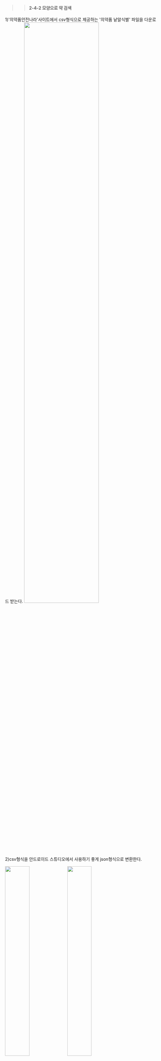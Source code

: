 >>#### 2-4-2 모양으로 약 검색   
1)'의약품안전나라'사이트에서 csv형식으로 제공하는 '의약품 낱알식별' 파일을 다운로드 받는다.
<img src="https://user-images.githubusercontent.com/57400913/86558535-9c813580-bf94-11ea-8dac-a6032270ccf8.png" width="70%">   

2)csv형식을 안드로이드 스튜디오에서 사용하기 좋게 json형식으로 변환한다.     
<div>
<img src="https://user-images.githubusercontent.com/57400913/86558548-a2771680-bf94-11ea-9fb8-a8ce03f54e16.png" width="40%">
<img src="https://user-images.githubusercontent.com/57400913/86558552-a4d97080-bf94-11ea-89b7-8f1752c71524.png" width="40%">
</div>
   
3)app폴더 아래에 assets폴더를 생성한 후에 json으로 변환한 파일을 넣어준다.
<img src="https://user-images.githubusercontent.com/57400913/86558778-4234a480-bf95-11ea-82fb-facc8f9ec789.png" width="70%">

4)사용자가 검색한 의약품의 정보들을 저장하기 위한 FormDrug.java 폴더를 생성한다.   
검색한 의약품에 해당하는 품목명, 업소명, 이미지, 분류명, 전문/일반 구분을 사용자에게 제공하기 위해서 getter, setter로 받아오고 불러오기 위함이다.  
~~~java
public class FormDrug {
    //리스트에 띄울 목록
    private String drugName; //품목명
    private String company; // 업소명
    private String image;//이미지 주소
    private String className; //분류명
    private String etcOtcName; // 전문일반구분

    //검색할때 사용, 리스트에 띄우지 않음
    private String shape; //모양
    private String color; //색상
    private String type; //제형
    private String markfront; // 식별 표시 앞
    private String markback; // 식별 표시 뒤

    public String getDrugName() {
        return drugName;
    }

    public void setDrugName(String drugName) {
        this.drugName = drugName;
    }

    public String getCompany() {
        return company;
    }

    public void setCompany(String company) {
        this.company = company;
    }

    public String getImage() {
        return image;
    }

    public void setImage(String image) {
        this.image = image;
    }

    public String getClassName() {
        return className;
    }

    public void setClassName(String className) {
        this.className = className;
    }

    public String getEtcOtcName() {
        return etcOtcName;
    }

    public void setEtcOtcName(String etcOtcName) {
        this.etcOtcName = etcOtcName;
    }



    //////////////모양 검색할때 사용//////////////

    public String getShape() {
        return shape;
    }

    public void setShape(String shape) {
        this.shape = shape;
    }

    public String getColor() {
        return color;
    }

    public void setColor(String color) {
        this.color = color;
    }

    public String getType() {
        return type;
    }

    public void setType(String type) {
        this.type = type;
    }

    public String getMarkfront() {
        return markfront;
    }

    public void setMarkfront(String markfront) {
        this.markfront = markfront;
    }

    public String getMarkback() {
        return markback;
    }

    public void setMarkback(String markback) {
        this.markback = markback;
    }

}
~~~    

5)FormMainActivity.java 폴더를 생성한다.   
색상, 모양, 제형 카테고리에서 사용자가 선택한 것을 처리한다.     
식별자로 검색할 때, 사용자가 검색하기 위해 Edittext에 입력한 값을 처리한다.      
##### 색상, 모양, 제형 버튼을 클릭하기 위한 버튼들 배열로 생성, 초기화
~~~java
public class FormMainActivity extends AppCompatActivity {
    private static final String TAG = "Ma";

    // 각각의 카테고리에서 최종적으로 선택한 것 저장
    private String choosecolor = null; // 선택한 색상 저장
    private String chooseshape = null; // 선택한 모양 저장
    private String choosetype = null; // 선택한 제형 저장
    private String searchmarkfront = null; // 식별자 검색 저장(앞)
    private String searchmarkback = null; // 식별자 검색 저장(뒤)

    //색상 버튼과 관련
    Button[] colorBtn = new Button[16]; //색상 버튼 배열
    Button result_colorbtn; //버튼의 id값 저장
    private String colorbtn_id; //버튼의 id값
    private String thiscolor; // 비교할 색상 값

    //모양 버튼과 관련
    Button[] shapeBtn = new Button[11]; //모양 버튼 배열
    Button result_shapebtn; //버튼의 id값 저장
    private String shapebtn_id; //버튼의 id값
    private String thisshape; // 비교할 색상 값

    //제형 버튼과 관련
    Button[] typeBtn = new Button[4]; //모양 버튼 배열
    Button result_typebtn; //버튼의 id값 저장
    private String typebtn_id; //버튼의 id값
    private String thistype; // 비교할 색상 값
~~~
    
##### 색상 버튼 이벤트
choosecolor는 사용자가 선택한 버튼에 맞는 검색 결과를 보여주기 위한 값을 저장하는 변수이며, thiscolor는 사용자가 누른 버튼의 배경색만 변경해주기 위한 값을 저장하는 변수이다.   

1)사용자가 누른 버튼의 배경색을 하양색으로 변경하고 choosecolor와 thiscolor에 버튼의 text값을 저장한다.   
2)사용자가 버튼을 누를때마다 choosecolor와 thiscolor의 값이 바뀐다.   
3)사용자가 누른 버튼의 색만 변경해주기 위해서 버튼을 누를 때마다 반복문을 이용해서 버튼의 수만큼 각 버튼의 text값과 현재 선택한 값이    choosecolor를 비교해서 값이 다르다면 원래의 색으로 변경해준다.    
4)또, 바로 이 전에 누른 버튼의 text값과 thiscolr의 값을 비교해주어 같다면 배경색을 원래의 색으로 변경해준다.   
~~~java
public void settingColorbtn(){
        for(int i=0; i <colorBtn.length; i++){
            colorbtn_id = "color_btn" + (i+1); //버튼 아이디값 저장
            colorBtn[i] = findViewById(getResources().getIdentifier(colorbtn_id, "id",getPackageName())); //버튼 초기화

        }

        for(Button buttonId : colorBtn){
            buttonId.setOnClickListener(new View.OnClickListener(){
                @Override
                public void onClick(View v) {
                    result_colorbtn = findViewById(v.getId());
                    result_colorbtn.setBackgroundResource(R.drawable.choose_btton); //해당아이디 버튼의 배경색을 바꿈
                    result_colorbtn.setTextColor(Color.WHITE);
                    choosecolor = result_colorbtn.getText().toString(); //선택 색상을 저장

                    //////여기서 for문으로 thiscolor랑 result.getText.toString()비교해서 배경색 다시 바꿔주기
                    Log.e("다음 클릭 후 : ", thiscolor);

                    for(int j=0; j<colorBtn.length; j++){
                        if(!colorBtn[j].getText().toString().equals(choosecolor)) {
                            colorBtn[j].setBackgroundResource(R.drawable.basic_button);
                            colorBtn[j].setTextColor(Color.BLACK);
                        }if(colorBtn[j].getText().toString().equals(thiscolor)){
                            colorBtn[j].setBackgroundResource(R.drawable.basic_button);
                            colorBtn[j].setTextColor(Color.BLACK);
                        }
                    }

                    thiscolor = textcolor.getText().toString();

                }
            });
        }

    }
~~~    
##### 모양 버튼 이벤트   
색상 버튼 이벤트와 동일한 방식으로 버튼의 배경색 처리를 한다.   
~~~java
public void settingShapebtn(){
        for(int i=0; i <shapeBtn.length; i++){
            shapebtn_id = "shape_btn" + (i+1); //버튼 아이디값 저장
            shapeBtn[i] = findViewById(getResources().getIdentifier(shapebtn_id, "id",getPackageName()));
        }

        for(Button buttonId : shapeBtn){
            buttonId.setOnClickListener(new View.OnClickListener(){

                @Override
                public void onClick(View v) {
                    result_shapebtn = findViewById(v.getId());
                    result_shapebtn.setBackgroundResource(R.drawable.choose_btton); //해당아이디 버튼의 배경색을 하양으로 바꿈
                    result_shapebtn.setTextColor(Color.WHITE);
                    chooseshape = result_shapebtn.getText().toString();


                    Log.e("다음 클릭 후 : ", thisshape);

                    for(int j=0; j<shapeBtn.length; j++){
                        if(!shapeBtn[j].getText().toString().equals(chooseshape)) {
                            shapeBtn[j].setBackgroundResource(R.drawable.basic_button);
                            shapeBtn[j].setTextColor(Color.BLACK);
                        }if(shapeBtn[j].getText().toString().equals(thisshape)){
                            shapeBtn[j].setBackgroundResource(R.drawable.basic_button);
                            shapeBtn[j].setTextColor(Color.BLACK);
                        }
                    }

                    //  textcolor.setText(result.getText()); // 선택 색상을 보여줄 textview

                    thisshape = textshape.getText().toString();
                }
            });
        }
    }
~~~   
##### 제형 버튼 이벤트
색상과 모양 버튼의 버튼의 text값과 동일하기 때문에 클릭한 버튼의 text값을 바로 변수에 저장해주었지만   
제형 버튼은 공공데이터에서 제공하는 파일의 형식이 맞추려면 과정이 복잡해진다.    
(ex.정제류 - 나정, 필름코팅정, 서방정, 저작정, 추어블정(저작정), 구강붕해정, 서방성필름코팅정, 장용성필름코팅정, 다층정, 분산정(현탁정))     
1)제형 버튼 중 클릭한 버튼의 text값을 choosetype에 저장한다.   
2)버튼의 text값과 json파일에 저장되어있는 제형의 종류를 공통으로 포함된 문자열을 비교한 후에 다시 choosetype에 모든 종류를 저장한다.   
3)이후에 사용자가 선택한 버튼의 배경색만 변경하는 부분은 위의 색상 이벤트에서 설명한것과 동일하다.   
~~~java
public void settingTypebtn(){
        for(int i=0; i <typeBtn.length; i++){
            typebtn_id = "type_btn" + (i+1); //버튼 아이디값 저장
            typeBtn[i] = findViewById(getResources().getIdentifier(typebtn_id, "id",getPackageName())); //초기화
        }

        for(Button buttonId : typeBtn){
            buttonId.setOnClickListener(new View.OnClickListener(){

                @Override
                public void onClick(View v) {
                    result_typebtn = findViewById(v.getId());
                    result_typebtn.setBackgroundResource(R.drawable.choose_btton); //해당아이디 버튼의 배경색을 하양으로 바꿈
                    result_typebtn.setTextColor(Color.WHITE);
                    choosetype = result_typebtn.getText().toString();

                    if(choosetype.contains("정")){
                        choosetype = "나정, 필름코팅정, 서방정, 저작정, 추어블정(저작정), 구강붕해정, 서방성필름코팅정, 장용성필름코팅정, 다층정, 분산정(현탁정), 정제";
                    }else if(choosetype.contains("경질")){
                        choosetype = "경질캡슐제|산제, 경질캡슐제|과립제, 경질캡슐제|장용성과립제, 스팬슐, 서방성캡슐제|펠렛";
                    }else if(choosetype.contains("연질")){
                        choosetype ="연질캡슐제|현탁상, 연질캡슐제|액상";
                    } else if(choosetype.contains("기타")){
                        choosetype = "껌제, 트로키제";
                    }

                    //texttype.setText(choosetype);

                    Log.e("choosetype ?????", choosetype);
                    Log.e("다음 클릭 후 : ", thistype);

                    for(int j=0; j<typeBtn.length; j++){

                        if(typeBtn[j].getText().toString().contains("정")){
                            if(!choosetype.contains("정")) {
                                typeBtn[j].setBackgroundResource(R.drawable.basic_button);
                                typeBtn[j].setTextColor(Color.BLACK);
                            }
                            if(thisshape.contains("정")) {
                                typeBtn[j].setBackgroundResource(R.drawable.basic_button);
                                typeBtn[j].setTextColor(Color.BLACK);
                            }
                        }else if(typeBtn[j].getText().toString().contains("경질")){
                            if(!choosetype.contains("경질")) {
                                typeBtn[j].setBackgroundResource(R.drawable.basic_button);
                                typeBtn[j].setTextColor(Color.BLACK);
                            }
                            if(thisshape.contains("경질")) {
                                typeBtn[j].setBackgroundResource(R.drawable.basic_button);
                                typeBtn[j].setTextColor(Color.BLACK);
                            }
                        }else if(typeBtn[j].getText().toString().contains("연질")){
                            if(!choosetype.contains("연질")) {
                                typeBtn[j].setBackgroundResource(R.drawable.basic_button);
                                typeBtn[j].setTextColor(Color.BLACK);
                            }
                            if(thisshape.contains("연질")) {
                                typeBtn[j].setBackgroundResource(R.drawable.basic_button);
                                typeBtn[j].setTextColor(Color.BLACK);
                            }
                        }else {
                            if(!choosetype.contains("껌제")) {
                                typeBtn[j].setBackgroundResource(R.drawable.basic_button);
                                typeBtn[j].setTextColor(Color.BLACK);
                            }
                            if(thisshape.contains("제")) {
                                typeBtn[j].setBackgroundResource(R.drawable.basic_button);
                                typeBtn[j].setTextColor(Color.BLACK);
                            }
                        }

                    }

                    //  textcolor.setText(result.getText()); // 선택 색상을 보여줄 textview

                    thistype = texttype.getText().toString();
                }
            });
        }
    }
~~~   
##### 색상, 모양, 제형 버튼 선택 초기화
1)사용자가 선택한 버튼을 초기화하기 위해서 클릭하면 choosecolor, chooseshape, choosetype에 모두 null값이 저장된다.   
2)사용자가 선택해서 하양색으로 변한 배경색 또한 원래의 배경색으로 돌아온다.   
~~~java
//초기화 버튼
    public void click_research(View view) {
        choosecolor = null;
        chooseshape = null;
        choosetype = null;

        Toast myToast = Toast.makeText(this.getApplicationContext(),"선택이 초기화 되었습니다.", Toast.LENGTH_SHORT);
        myToast.show();

        for(int i=0; i <colorBtn.length; i++){
            colorBtn[i].setBackgroundColor(Color.WHITE);
            colorBtn[i].setBackgroundResource(R.drawable.basic_button);
            colorBtn[i].setTextColor(Color.BLACK);
        }
        for(int i=0; i <shapeBtn.length; i++){
            shapeBtn[i].setBackgroundColor(Color.WHITE);
            shapeBtn[i].setBackgroundResource(R.drawable.basic_button);
            shapeBtn[i].setTextColor(Color.BLACK);
        }
        for(int i=0; i <typeBtn.length; i++){
            typeBtn[i].setBackgroundColor(Color.WHITE);
            typeBtn[i].setBackgroundResource(R.drawable.basic_button);
            typeBtn[i].setTextColor(Color.BLACK);
        }

    }
}
~~~     

##### 의약품의 앞, 뒤에 쓰여있는 식별 표시로 검색하기    
1)공공데이터로 제공한 파일에서 식별 표시에 없는 의약품의 경우에는 '-'로 저장되어있다.   
2)사용자가 앞이나 뒤 한 곳만 입력했을때도 올바른 결과를 나오게 하기 위해서 입력된 값의 길이를 체크한 후에 공백이면 searchamarkfront와 serachmarkback에 '-'를 저장해준다.   

~~~java
//식별자 앞 edittext값 초기화, 저장
    public void takeMarkfront(){
        EditText markfront = (EditText) findViewById(R.id.mark_front);
        searchmarkfront = markfront.getText().toString();
        if(searchmarkfront.length() == 0){
            searchmarkfront = null; // 입력된 값이 없을때 '-'로 저장
        }else {
            searchmarkfront=this.searchmarkfront;
        }
    }

    //식별자 뒤 edittext값 초기화, 저장
    public void takeMarkBack(){
        EditText markback = (EditText) findViewById(R.id.mark_Back);
        searchmarkback = markback.getText().toString();
        if(searchmarkback.length() == 0){
            searchmarkback = null;
        }else{
            searchmarkback = this.searchmarkback;
        }
    }
~~~

##### 사용자가 선택 또는 입력한 값을 Intent로 넘겨주기
~~~java
//검색 결과 버튼
    public void click_result(View view) {

        Intent intent = new Intent(getApplicationContext(), FormSearchActivity.class);

        intent.putExtra("choosecolor",choosecolor);
        intent.putExtra("chooseshape",chooseshape);
        intent.putExtra("choosetype",choosetype);


        startActivity(intent.addFlags(FLAG_ACTIVITY_NEW_TASK));
    }

    //식별자 검색 결과 버튼
    public void click_markresult(View view) {

        takeMarkfront(); // 식별자 앞 edit에 입력한 텍스트값 가져오기
        takeMarkBack();

        Intent intent = new Intent(getApplicationContext(), FormSearchActivity.class);
        intent.putExtra("searchmarkfront",searchmarkfront);
        intent.putExtra("searchmarkback", searchmarkback);


        startActivity(intent.addFlags(FLAG_ACTIVITY_NEW_TASK));
    }
~~~
